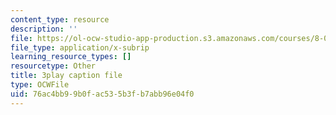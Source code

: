 ```yaml
---
content_type: resource
description: ''
file: https://ol-ocw-studio-app-production.s3.amazonaws.com/courses/8-01sc-classical-mechanics-fall-2016/76ac4bb99b0fac535b3fb7abb96e04f0_5oLLnCGStUc.srt
file_type: application/x-subrip
learning_resource_types: []
resourcetype: Other
title: 3play caption file
type: OCWFile
uid: 76ac4bb9-9b0f-ac53-5b3f-b7abb96e04f0
---
```


